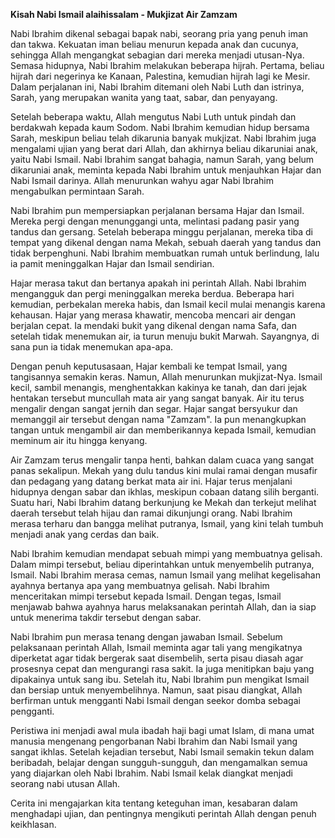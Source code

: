 **Kisah Nabi Ismail alaihissalam - Mukjizat Air Zamzam**

Nabi Ibrahim dikenal sebagai bapak nabi, seorang pria yang penuh iman dan takwa. Kekuatan iman beliau menurun kepada anak dan cucunya, sehingga Allah mengangkat sebagian dari mereka menjadi utusan-Nya. Semasa hidupnya, Nabi Ibrahim melakukan beberapa hijrah. Pertama, beliau hijrah dari negerinya ke Kanaan, Palestina, kemudian hijrah lagi ke Mesir. Dalam perjalanan ini, Nabi Ibrahim ditemani oleh Nabi Luth dan istrinya, Sarah, yang merupakan wanita yang taat, sabar, dan penyayang.

Setelah beberapa waktu, Allah mengutus Nabi Luth untuk pindah dan berdakwah kepada kaum Sodom. Nabi Ibrahim kemudian hidup bersama Sarah, meskipun beliau telah dikarunia banyak mukjizat. Nabi Ibrahim juga mengalami ujian yang berat dari Allah, dan akhirnya beliau dikaruniai anak, yaitu Nabi Ismail. Nabi Ibrahim sangat bahagia, namun Sarah, yang belum dikaruniai anak, meminta kepada Nabi Ibrahim untuk menjauhkan Hajar dan Nabi Ismail darinya. Allah menurunkan wahyu agar Nabi Ibrahim mengabulkan permintaan Sarah.

Nabi Ibrahim pun mempersiapkan perjalanan bersama Hajar dan Ismail. Mereka pergi dengan menunggangi unta, melintasi padang pasir yang tandus dan gersang. Setelah beberapa minggu perjalanan, mereka tiba di tempat yang dikenal dengan nama Mekah, sebuah daerah yang tandus dan tidak berpenghuni. Nabi Ibrahim membuatkan rumah untuk berlindung, lalu ia pamit meninggalkan Hajar dan Ismail sendirian.

Hajar merasa takut dan bertanya apakah ini perintah Allah. Nabi Ibrahim mengangguk dan pergi meninggalkan mereka berdua. Beberapa hari kemudian, perbekalan mereka habis, dan Ismail kecil mulai menangis karena kehausan. Hajar yang merasa khawatir, mencoba mencari air dengan berjalan cepat. Ia mendaki bukit yang dikenal dengan nama Safa, dan setelah tidak menemukan air, ia turun menuju bukit Marwah. Sayangnya, di sana pun ia tidak menemukan apa-apa.

Dengan penuh keputusasaan, Hajar kembali ke tempat Ismail, yang tangisannya semakin keras. Namun, Allah menurunkan mukjizat-Nya. Ismail kecil, sambil menangis, menghentakkan kakinya ke tanah, dan dari jejak hentakan tersebut muncullah mata air yang sangat banyak. Air itu terus mengalir dengan sangat jernih dan segar. Hajar sangat bersyukur dan memanggil air tersebut dengan nama "Zamzam". Ia pun menangkupkan tangan untuk mengambil air dan memberikannya kepada Ismail, kemudian meminum air itu hingga kenyang.

Air Zamzam terus mengalir tanpa henti, bahkan dalam cuaca yang sangat panas sekalipun. Mekah yang dulu tandus kini mulai ramai dengan musafir dan pedagang yang datang berkat mata air ini. Hajar terus menjalani hidupnya dengan sabar dan ikhlas, meskipun cobaan datang silih berganti. Suatu hari, Nabi Ibrahim datang berkunjung ke Mekah dan terkejut melihat daerah tersebut telah hijau dan ramai dikunjungi orang. Nabi Ibrahim merasa terharu dan bangga melihat putranya, Ismail, yang kini telah tumbuh menjadi anak yang cerdas dan baik.

Nabi Ibrahim kemudian mendapat sebuah mimpi yang membuatnya gelisah. Dalam mimpi tersebut, beliau diperintahkan untuk menyembelih putranya, Ismail. Nabi Ibrahim merasa cemas, namun Ismail yang melihat kegelisahan ayahnya bertanya apa yang membuatnya gelisah. Nabi Ibrahim menceritakan mimpi tersebut kepada Ismail. Dengan tegas, Ismail menjawab bahwa ayahnya harus melaksanakan perintah Allah, dan ia siap untuk menerima takdir tersebut dengan sabar.

Nabi Ibrahim pun merasa tenang dengan jawaban Ismail. Sebelum pelaksanaan perintah Allah, Ismail meminta agar tali yang mengikatnya diperketat agar tidak bergerak saat disembelih, serta pisau diasah agar prosesnya cepat dan mengurangi rasa sakit. Ia juga menitipkan baju yang dipakainya untuk sang ibu. Setelah itu, Nabi Ibrahim pun mengikat Ismail dan bersiap untuk menyembelihnya. Namun, saat pisau diangkat, Allah berfirman untuk mengganti Nabi Ismail dengan seekor domba sebagai pengganti.

Peristiwa ini menjadi awal mula ibadah haji bagi umat Islam, di mana umat manusia mengenang pengorbanan Nabi Ibrahim dan Nabi Ismail yang sangat ikhlas. Setelah kejadian tersebut, Nabi Ismail semakin tekun dalam beribadah, belajar dengan sungguh-sungguh, dan mengamalkan semua yang diajarkan oleh Nabi Ibrahim. Nabi Ismail kelak diangkat menjadi seorang nabi utusan Allah.


Cerita ini mengajarkan kita tentang keteguhan iman, kesabaran dalam menghadapi ujian, dan pentingnya mengikuti perintah Allah dengan penuh keikhlasan.
